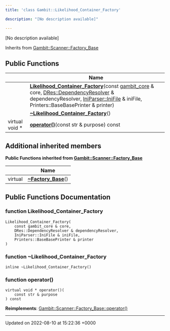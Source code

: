 ```yaml
---
title: 'class Gambit::Likelihood_Container_Factory'

description: "[No description available]"

---
```









[No description available]

Inherits from [Gambit::Scanner::Factory_Base](/documentation/code/gambit_2.2/classes/classgambit_1_1scanner_1_1factory__base/)

## Public Functions

|                | Name           |
| -------------- | -------------- |
| | **[Likelihood_Container_Factory](/documentation/code/gambit_2.2/classes/classgambit_1_1likelihood__container__factory/#function-likelihood-container-factory)**(const [gambit_core](/documentation/code/gambit_2.2/classes/classgambit_1_1gambit__core/) & core, [DRes::DependencyResolver](/documentation/code/gambit_2.2/classes/classgambit_1_1dres_1_1dependencyresolver/) & dependencyResolver, [IniParser::IniFile](/documentation/code/gambit_2.2/classes/classgambit_1_1iniparser_1_1inifile/) & iniFile, Printers::BaseBasePrinter & printer) |
| | **[~Likelihood_Container_Factory](/documentation/code/gambit_2.2/classes/classgambit_1_1likelihood__container__factory/#function-~likelihood-container-factory)**() |
| virtual void * | **[operator()](/documentation/code/gambit_2.2/classes/classgambit_1_1likelihood__container__factory/#function-operator())**(const str & purpose) const |

## Additional inherited members

**Public Functions inherited from [Gambit::Scanner::Factory_Base](/documentation/code/gambit_2.2/classes/classgambit_1_1scanner_1_1factory__base/)**

|                | Name           |
| -------------- | -------------- |
| virtual | **[~Factory_Base](/documentation/code/gambit_2.2/classes/classgambit_1_1scanner_1_1factory__base/#function-~factory-base)**() |


## Public Functions Documentation

### function Likelihood_Container_Factory

```
Likelihood_Container_Factory(
    const gambit_core & core,
    DRes::DependencyResolver & dependencyResolver,
    IniParser::IniFile & iniFile,
    Printers::BaseBasePrinter & printer
)
```


### function ~Likelihood_Container_Factory

```
inline ~Likelihood_Container_Factory()
```


### function operator()

```
virtual void * operator()(
    const str & purpose
) const
```


**Reimplements**: [Gambit::Scanner::Factory_Base::operator()](/documentation/code/gambit_2.2/classes/classgambit_1_1scanner_1_1factory__base/#function-operator())


-------------------------------

Updated on 2022-08-10 at 15:22:36 +0000